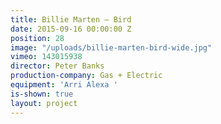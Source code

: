 ```yaml
---
title: Billie Marten — Bird
date: 2015-09-16 00:00:00 Z
position: 28
image: "/uploads/billie-marten-bird-wide.jpg"
vimeo: 143015938
director: Peter Banks
production-company: Gas + Electric
equipment: 'Arri Alexa '
is-shown: true
layout: project
---
```


